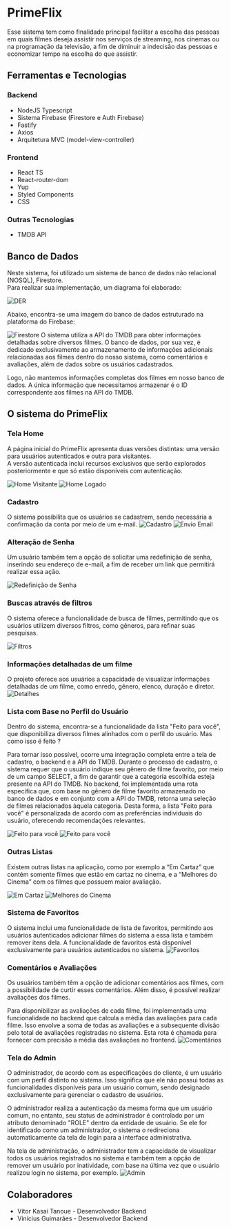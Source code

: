 # PrimeFlix

Esse sistema tem como finalidade principal facilitar a escolha das pessoas em quais
filmes deseja assistir nos serviços de streaming, nos cinemas ou na programação da
televisão, a fim de diminuir a indecisão das pessoas e economizar tempo na escolha
do que assistir.

## Ferramentas e Tecnologias

### Backend

- NodeJS Typescript
- Sistema Firebase (Firestore e Auth Firebase)
- Fastify
- Axios
- Arquitetura MVC (model-view-controller)

### Frontend

- React TS
- React-router-dom
- Yup
- Styled Components
- CSS

### Outras Tecnologias

- TMDB API

## Banco de Dados

Neste sistema, foi utilizado um sistema de banco de dados não relacional (NOSQL), Firestore.<br> 
Para realizar sua implementação, um diagrama foi elaborado:

![DER](./images/DER.jpeg)

Abaixo, encontra-se uma imagem do banco de dados estruturado na plataforma do Firebase:

![Firestore](./images/firebase.png)
O sistema utiliza a API do TMDB para obter informações detalhadas sobre diversos filmes. O banco de dados, por sua vez, é dedicado exclusivamente ao armazenamento de informações adicionais relacionadas aos filmes dentro do nosso sistema, como comentários e avaliações, além de dados sobre os usuários cadastrados.

Logo, não mantemos informações completas dos filmes em nosso banco de dados. A única informação que necessitamos armazenar é o ID correspondente aos filmes na API do TMDB.

## O sistema do PrimeFlix

### Tela Home

A página inicial do PrimeFlix apresenta duas versões distintas: uma versão para usuários autenticados e outra para visitantes.<br> 
A versão autenticada inclui recursos exclusivos que serão explorados posteriormente e que só estão disponíveis com autenticação.

![Home Visitante](./images/homeVisitante.png)
![Home Logado](./images/homeLogado.png)
### Cadastro

O sistema possibilita que os usuários se cadastrem, sendo necessária a confirmação da conta por meio de um e-mail.
![Cadastro](./images/cadastro.png)
![Envio Email](./images/telaEnvioEmail.png)
### Alteração de Senha

Um usuário também tem a opção de solicitar uma redefinição de senha, inserindo seu endereço de e-mail, a fim de receber um link que permitirá realizar essa ação.

![Redefinição de Senha](./images/redefinirSenha.png)

### Buscas através de filtros

O sistema oferece a funcionalidade de busca de filmes, permitindo que os usuários utilizem diversos filtros, como gêneros, para refinar suas pesquisas.

![Filtros](./images/filtroGenero.png)

### Informações detalhadas de um filme

O projeto oferece aos usuários a capacidade de visualizar informações detalhadas de um filme, como enredo, gênero, elenco, duração e diretor.
![Detalhes](./images/telaDetalhes.png)

### Lista com Base no Perfil do Usuário

Dentro do sistema, encontra-se a funcionalidade da lista "Feito para você", que disponibiliza diversos filmes alinhados com o perfil do usuário. Mas como isso é feito ?

Para tornar isso possível, ocorre uma integração completa entre a tela de cadastro, o backend e a API do TMDB. Durante o processo de cadastro, o sistema requer que o usuário indique seu gênero de filme favorito, por meio de um campo SELECT, a fim de garantir que a categoria escolhida esteja presente na API do TMDB. No backend, foi implementada uma rota específica que, com base no gênero de filme favorito armazenado no banco de dados e em conjunto com a API do TMDB, retorna uma seleção de filmes relacionados àquela categoria. Desta forma, a lista "Feito para você" é personalizada de acordo com as preferências individuais do usuário, oferecendo recomendações relevantes.

![Feito para você](./images/feitoParaVoceHome.png)
![Feito para você](./images/feitoParaVoceGrande.png)

### Outras Listas

Existem outras listas na aplicação, como por exemplo a “Em Cartaz” que contém somente filmes que estão em cartaz no cinema, e a “Melhores do Cinema” com os filmes que possuem maior avaliação.

![Em Cartaz](./images/emCartaz.png)
![Melhores do Cinema](./images/melhorDoCinema.png)

### Sistema de Favoritos

O sistema inclui uma funcionalidade de lista de favoritos, permitindo aos usuários autenticados adicionar filmes do sistema a essa lista e também remover itens dela. A funcionalidade de favoritos está disponível exclusivamente para usuários autenticados no sistema.
![Favoritos](./images/favoritos.png)

### Comentários e Avaliações

Os usuários também têm a opção de adicionar comentários aos filmes, com a possibilidade de curtir esses comentários. Além disso, é possível realizar avaliações dos filmes.

Para disponibilizar as avaliações de cada filme, foi implementada uma funcionalidade no backend que calcula a média das avaliações para cada filme. Isso envolve a soma de todas as avaliações e a subsequente divisão pelo total de avaliações registradas no sistema. Esta rota é chamada para fornecer com precisão a média das avaliações no frontend.
![Comentários](./images/comentariosAvaliacoes.png)

### Tela do Admin

O administrador, de acordo com as especificações do cliente, é um usuário com um perfil distinto no sistema. Isso significa que ele não possui todas as funcionalidades disponíveis para um usuário comum, sendo designado exclusivamente para gerenciar o cadastro de usuários.

O administrador realiza a autenticação da mesma forma que um usuário comum, no entanto, seu status de administrador é controlado por um atributo denominado "ROLE" dentro da entidade de usuário. Se ele for identificado como um administrador, o sistema o redireciona automaticamente da tela de login para a interface administrativa.

Na tela de administração, o administrador tem a capacidade de visualizar todos os usuários registrados no sistema e também tem a opção de remover um usuário por inatividade, com base na última vez que o usuário realizou login no sistema, por exemplo.
![Admin](./images/telaAdmin.png)

## Colaboradores
- Vitor Kasai Tanoue - Desenvolvedor Backend
- Vinícius Guimarães - Desenvolvedor Backend
